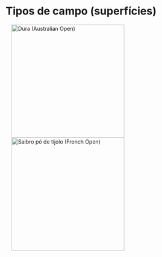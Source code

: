 # Tipos de campo (superfícies)

<p>
  <img height="300px" src="img/campo-dura.jpg](https://raw.githubusercontent.com/ch-m-mueller/apresentacao-tenis/refs/heads/main/source/content/tenis/img/campo-dura.jpg" alt="Dura (Australian Open)" hspace="15px" />
  <img  height="300px" src="img/campo-saibro.jpg](https://raw.githubusercontent.com/ch-m-mueller/apresentacao-tenis/refs/heads/main/source/content/tenis/img/campo-saibro.jpg" alt="Saibro pó de tijolo (French Open)" hspace="15px" />
  
</p>







<!--<p>
  
  <figure>
    <img src="img/campo-dura.jpg" alt="Dura (Australian Open)" hspace="15px" />
    <figcaption>Dura (Australian Open)</figcaption>
  </figure>


  <figure>
    <img src="img/campo-saibro.jpg" alt="Saibro pó de tijolo (French Open)" hspace="15px" />
    <figcaption>Saibro pó de tijolo (French Opeen)</figcaption>
  </figure>
  
</p>-->
